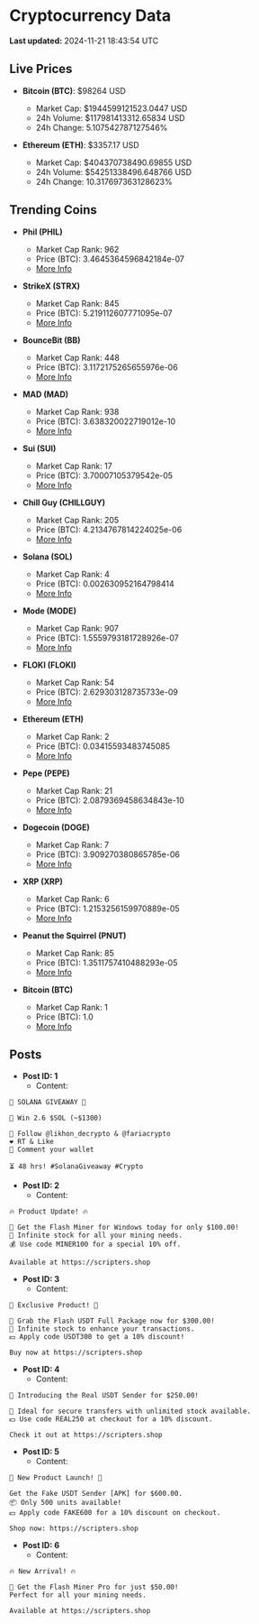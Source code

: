 # Cryptocurrency Data

**Last updated:** 2024-11-21 18:43:54 UTC

## Live Prices
- **Bitcoin (BTC)**: $98264 USD
  - Market Cap: $1944599121523.0447 USD
  - 24h Volume: $117981413312.65834 USD
  - 24h Change: 5.107542787127546%

- **Ethereum (ETH)**: $3357.17 USD
  - Market Cap: $404370738490.69855 USD
  - 24h Volume: $54251338496.648766 USD
  - 24h Change: 10.317697363128623%

## Trending Coins
- **Phil (PHIL)**
  - Market Cap Rank: 962
  - Price (BTC): 3.4645364596842184e-07
  - [More Info](https://www.coingecko.com/en/coins/phil)

- **StrikeX (STRX)**
  - Market Cap Rank: 845
  - Price (BTC): 5.219112607771095e-07
  - [More Info](https://www.coingecko.com/en/coins/strike-x)

- **BounceBit (BB)**
  - Market Cap Rank: 448
  - Price (BTC): 3.1172175265655976e-06
  - [More Info](https://www.coingecko.com/en/coins/bouncebit)

- **MAD (MAD)**
  - Market Cap Rank: 938
  - Price (BTC): 3.638320022719012e-10
  - [More Info](https://www.coingecko.com/en/coins/mad-2)

- **Sui (SUI)**
  - Market Cap Rank: 17
  - Price (BTC): 3.70007105379542e-05
  - [More Info](https://www.coingecko.com/en/coins/sui)

- **Chill Guy (CHILLGUY)**
  - Market Cap Rank: 205
  - Price (BTC): 4.2134767814224025e-06
  - [More Info](https://www.coingecko.com/en/coins/chill-guy)

- **Solana (SOL)**
  - Market Cap Rank: 4
  - Price (BTC): 0.002630952164798414
  - [More Info](https://www.coingecko.com/en/coins/solana)

- **Mode (MODE)**
  - Market Cap Rank: 907
  - Price (BTC): 1.5559793181728926e-07
  - [More Info](https://www.coingecko.com/en/coins/mode)

- **FLOKI (FLOKI)**
  - Market Cap Rank: 54
  - Price (BTC): 2.629303128735733e-09
  - [More Info](https://www.coingecko.com/en/coins/floki)

- **Ethereum (ETH)**
  - Market Cap Rank: 2
  - Price (BTC): 0.03415593483745085
  - [More Info](https://www.coingecko.com/en/coins/ethereum)

- **Pepe (PEPE)**
  - Market Cap Rank: 21
  - Price (BTC): 2.0879369458634843e-10
  - [More Info](https://www.coingecko.com/en/coins/pepe)

- **Dogecoin (DOGE)**
  - Market Cap Rank: 7
  - Price (BTC): 3.909270380865785e-06
  - [More Info](https://www.coingecko.com/en/coins/dogecoin)

- **XRP (XRP)**
  - Market Cap Rank: 6
  - Price (BTC): 1.2153256159970889e-05
  - [More Info](https://www.coingecko.com/en/coins/xrp)

- **Peanut the Squirrel (PNUT)**
  - Market Cap Rank: 85
  - Price (BTC): 1.3511757410488293e-05
  - [More Info](https://www.coingecko.com/en/coins/peanut-the-squirrel)

- **Bitcoin (BTC)**
  - Market Cap Rank: 1
  - Price (BTC): 1.0
  - [More Info](https://www.coingecko.com/en/coins/bitcoin)

## Posts
- **Post ID: 1**
  - Content:
```
🚀 SOLANA GIVEAWAY 🚀

🎁 Win 2.6 $SOL (~$1300)

🤝 Follow @likhon_decrypto & @fariacrypto
❤️ RT & Like
💬 Comment your wallet

⏳ 48 hrs! #SolanaGiveaway #Crypto
```

- **Post ID: 2**
  - Content:
```
🔥 Product Update! 🔥

🚀 Get the Flash Miner for Windows today for only $100.00!
🔋 Infinite stock for all your mining needs.
💰 Use code MINER100 for a special 10% off.

Available at https://scripters.shop
```

- **Post ID: 3**
  - Content:
```
🎁 Exclusive Product! 🎁

💸 Grab the Flash USDT Full Package now for $300.00!
🎉 Infinite stock to enhance your transactions.
💵 Apply code USDT300 to get a 10% discount!

Buy now at https://scripters.shop
```

- **Post ID: 4**
  - Content:
```
💎 Introducing the Real USDT Sender for $250.00!

💼 Ideal for secure transfers with unlimited stock available.
💵 Use code REAL250 at checkout for a 10% discount.

Check it out at https://scripters.shop
```

- **Post ID: 5**
  - Content:
```
🚀 New Product Launch! 🚀

Get the Fake USDT Sender [APK] for $600.00.
📦 Only 500 units available!
💵 Apply code FAKE600 for a 10% discount on checkout.

Shop now: https://scripters.shop
```

- **Post ID: 6**
  - Content:
```
🔥 New Arrival! 🔥

💸 Get the Flash Miner Pro for just $50.00!
Perfect for all your mining needs.

Available at https://scripters.shop
```

